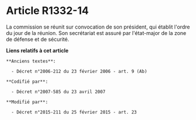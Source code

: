 # Article R1332-14

La commission se réunit sur convocation de son président, qui établit l'ordre du jour de la réunion. Son secrétariat est
assuré par l'état-major de la  zone de défense et de sécurité.

**Liens relatifs à cet article**

	**Anciens textes**:

	  - Décret n°2006-212 du 23 février 2006 - art. 9 (Ab)

	**Codifié par**:

	  - Décret n°2007-585 du 23 avril 2007

	**Modifié par**:

	  - Décret n°2015-211 du 25 février 2015 - art. 23
